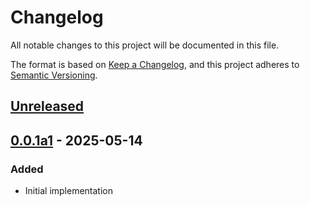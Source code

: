 # Changelog

All notable changes to this project will be documented in this file.

The format is based on [Keep a Changelog](https://keepachangelog.com/en/1.1.0/),
and this project adheres to [Semantic Versioning](https://semver.org/spec/v2.0.0.html).

## [Unreleased]

## [0.0.1a1] - 2025-05-14

### Added

- Initial implementation

[Unreleased]: https://github.com/trailofbits/pylock-attestations/compare/v0.0.1a1...HEAD
[0.0.1a1]: https://github.com/trailofbits/pylock-attestations/releases/tag/v0.0.1a1

